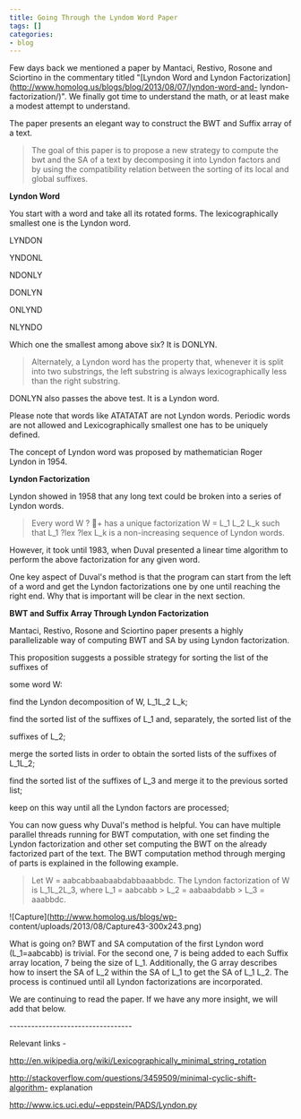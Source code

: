 ```yaml
---
title: Going Through the Lyndom Word Paper
tags: []
categories:
- blog
---
```

Few days back we mentioned a paper by Mantaci, Restivo, Rosone and Sciortino
in the commentary titled "[Lyndon Word and Lyndon
Factorization](http://www.homolog.us/blogs/blog/2013/08/07/lyndon-word-and-
lyndon-factorization/)". We finally got time to understand the math, or at
least make a modest attempt to understand.
<!--more-->

The paper presents an elegant way to construct the BWT and Suffix array of a
text.

> The goal of this paper is to propose a new strategy to compute the bwt and
the SA of a text by decomposing it into Lyndon factors and by using the
compatibility relation between the sorting of its local and global suffixes.

**Lyndon Word**

You start with a word and take all its rotated forms. The lexicographically
smallest one is the Lyndon word.

LYNDON

YNDONL

NDONLY

DONLYN

ONLYND

NLYNDO

Which one the smallest among above six? It is DONLYN.

> Alternately, a Lyndon word has the property that, whenever it is split into
two substrings, the left substring is always lexicographically less than the
right substring.

DONLYN also passes the above test. It is a Lyndon word.

Please note that words like ATATATAT are not Lyndon words. Periodic words are
not allowed and Lexicographically smallest one has to be uniquely defined.

The concept of Lyndon word was proposed by mathematician Roger Lyndon in 1954.

**Lyndon Factorization**

Lyndon showed in 1958 that any long text could be broken into a series of
Lyndon words.

> Every word W ? + has a unique factorization W = L_1 L_2 L_k such that L_1
?lex ?lex L_k is a non-increasing sequence of Lyndon words.

However, it took until 1983, when Duval presented a linear time algorithm to
perform the above factorization for any given word.

One key aspect of Duval's method is that the program can start from the left
of a word and get the Lyndon factorizations one by one until reaching the
right end. Why that is important will be clear in the next section.

**BWT and Suffix Array Through Lyndon Factorization**

Mantaci, Restivo, Rosone and Sciortino paper presents a highly parallelizable
way of computing BWT and SA by using Lyndon factorization.

>

This proposition suggests a possible strategy for sorting the list of the
suffixes of

some word W:

find the Lyndon decomposition of W, L_1L_2 L_k;

find the sorted list of the suffixes of L_1 and, separately, the sorted list
of the

suffixes of L_2;

merge the sorted lists in order to obtain the sorted lists of the suffixes of
L_1L_2;

find the sorted list of the suffixes of L_3 and merge it to the previous
sorted list;

keep on this way until all the Lyndon factors are processed;

You can now guess why Duval's method is helpful. You can have multiple
parallel threads running for BWT computation, with one set finding the Lyndon
factorization and other set computing the BWT on the already factorized part
of the text. The BWT computation method through merging of parts is explained
in the following example.

> Let W = aabcabbaabaabdabbaaabbdc. The Lyndon factorization of W is
L_1L_2L_3, where L_1 = aabcabb > L_2 = aabaabdabb > L_3 = aaabbdc.

![Capture](http://www.homolog.us/blogs/wp-
content/uploads/2013/08/Capture43-300x243.png)

What is going on? BWT and SA computation of the first Lyndon word
(L_1=aabcabb) is trivial. For the second one, 7 is being added to each Suffix
array location, 7 being the size of L_1. Additionally, the G array describes
how to insert the SA of L_2 within the SA of L_1 to get the SA of L_1 L_2. The
process is continued until all Lyndon factorizations are incorporated.

We are continuing to read the paper. If we have any more insight, we will add
that below.

\----------------------------------

Relevant links -

http://en.wikipedia.org/wiki/Lexicographically_minimal_string_rotation

http://stackoverflow.com/questions/3459509/minimal-cyclic-shift-algorithm-
explanation

http://www.ics.uci.edu/~eppstein/PADS/Lyndon.py

